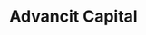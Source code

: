 ---
layout: firm_page
title: "Advancit Capital"
id: "advancitcapital.com"
permalink: "/advancitcapitaladvancitcapital.com/"
website: "https://www.advancitcapital.com/"
offices: "Boston (United States), New York (United States)"
investment_stages: "Seed, Series A, Series B"
portfolio_companies: "IrreverentLabs, NiftyLeague"
portfolio_link: "http://www.advancitcapital.com/portfolio"
investment_markets: "Media/Entertainment/Technology/Web 3 (Gaming, eSports, SportsTech, Content, Digital Media, Creative AI, SaaS/Software, FinTech)"
founded_year: "2011"
description: "Advancit Capital is a venture firm investing in media, technology, and Web3 startups. They partner with top entrepreneurs building next-generation companies and offer capital, industry relationships, and strategic support."
linkedin: "https://www.linkedin.com/company/advancit-capital"
twitter: "http://www.twitter.com/AdvancitCapital/"
instagram: ""
team_page: ""
investor_type: "Venture Capital"
crunchbase: "https://www.crunchbase.com/organization/advancit-capital"
pitchbook: "https://pitchbook.com/profiles/investor/52649-11"

# SEO Optimization
meta_title: "Advancit Capital - VC Firm - projectstartups.com"
meta_description: "Advancit Capital, Advancit Capital is a venture firm investing in media, technology, and Web3 startups. They partner with top entrepreneurs building next-generation com..."
meta_keywords: "Advancit Capital, Media/Entertainment/Technology/Web 3 (Gaming, eSports, SportsTech, Content, Digital Media, Creative AI, SaaS/Software, FinTech), VC firm, venture capital, startup investor, projectstartups.com"
canonical_url: "https://vc.projectstartups.com/advancitcapitaladvancitcapital.com/"
---